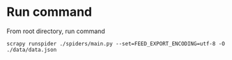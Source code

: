 # Run command

From root directory, run command

```
scrapy runspider ./spiders/main.py --set=FEED_EXPORT_ENCODING=utf-8 -O ./data/data.json
```
